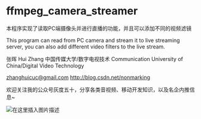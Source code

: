 # ffmpeg_camera_streamer

本程序实现了读取PC端摄像头并进行直播的功能，并且可以添加不同的视频滤镜

This program can read from PC camera and stream it to live streaming server, you can also add different video filters to the live stream.

张晖
Hui Zhang
中国传媒大学/数字电视技术
Communication University of China/Digital Video Technology

zhanghuicuc@gmail.com
http://blog.csdn.net/nonmarking

欢迎关注我的公众号灰度五十，分享各类音视频、移动开发知识，以及名企内推信息~

![在这里插入图片描述](https://img-blog.csdnimg.cn/20181222184847599.jpg)
